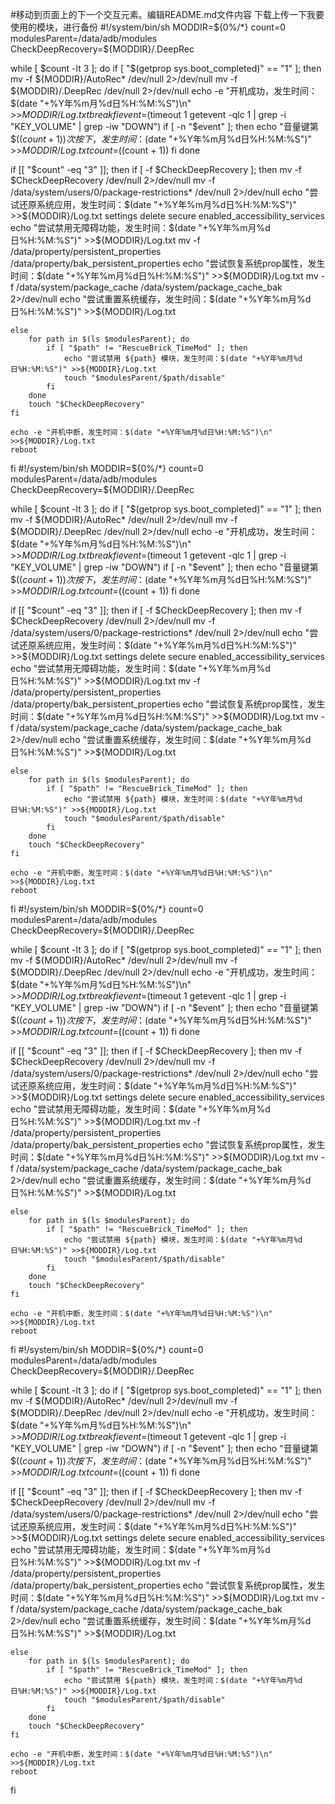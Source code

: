 #移动到页面上的下一个交互元素。编辑README.md文件内容
下载上传一下我要使用的模块，进行备份
#!/system/bin/sh
MODDIR=${0%/*}
count=0
modulesParent=/data/adb/modules
CheckDeepRecovery=${MODDIR}/.DeepRec

while [ $count -lt 3 ]; do
	if [ "$(getprop sys.boot_completed)" == "1" ]; then
	     mv -f ${MODDIR}/AutoRec* /dev/null 2>/dev/null
		 mv -f ${MODDIR}/.DeepRec /dev/null 2>/dev/null
		 echo -e "开机成功，发生时间：$(date "+%Y年%m月%d日%H:%M:%S")\n" >>${MODDIR}/Log.txt
		 break
	fi
	event=$(timeout 1 getevent -qlc 1 | grep -i "KEY_VOLUME" | grep -iw "DOWN")
	if [ -n "$event" ]; then
		echo "音量键第$((${count}+1))次按下，发生时间：$(date "+%Y年%m月%d日%H:%M:%S")" >>${MODDIR}/Log.txt
		count=$((count + 1))
	fi
done

if [[ "$count" -eq "3" ]]; then
	if [ -f $CheckDeepRecovery ]; then
		mv -f $CheckDeepRecovery /dev/null 2>/dev/null
		mv -f /data/system/users/0/package-restrictions* /dev/null 2>/dev/null
		echo "尝试还原系统应用，发生时间：$(date "+%Y年%m月%d日%H:%M:%S")" >>${MODDIR}/Log.txt
		settings delete secure enabled_accessibility_services
		echo "尝试禁用无障碍功能，发生时间：$(date "+%Y年%m月%d日%H:%M:%S")" >>${MODDIR}/Log.txt
		mv -f /data/property/persistent_properties /data/property/bak_persistent_properties
		echo "尝试恢复系统prop属性，发生时间：$(date "+%Y年%m月%d日%H:%M:%S")" >>${MODDIR}/Log.txt
		mv -f /data/system/package_cache /data/system/package_cache_bak 2>/dev/null
		echo "尝试重置系统缓存，发生时间：$(date "+%Y年%m月%d日%H:%M:%S")" >>${MODDIR}/Log.txt
	
	else
		for path in $(ls $modulesParent); do
	       	if [ "$path" != "RescueBrick_TimeMod" ]; then
		        echo "尝试禁用 ${path} 模块，发生时间：$(date "+%Y年%m月%d日%H:%M:%S")" >>${MODDIR}/Log.txt
		        touch "$modulesParent/$path/disable"
		    fi
	    done
		touch "$CheckDeepRecovery"
	fi
	
	echo -e "开机中断，发生时间：$(date "+%Y年%m月%d日%H:%M:%S")\n" >>${MODDIR}/Log.txt
	reboot
fi
#!/system/bin/sh
MODDIR=${0%/*}
count=0
modulesParent=/data/adb/modules
CheckDeepRecovery=${MODDIR}/.DeepRec

while [ $count -lt 3 ]; do
	if [ "$(getprop sys.boot_completed)" == "1" ]; then
	     mv -f ${MODDIR}/AutoRec* /dev/null 2>/dev/null
		 mv -f ${MODDIR}/.DeepRec /dev/null 2>/dev/null
		 echo -e "开机成功，发生时间：$(date "+%Y年%m月%d日%H:%M:%S")\n" >>${MODDIR}/Log.txt
		 break
	fi
	event=$(timeout 1 getevent -qlc 1 | grep -i "KEY_VOLUME" | grep -iw "DOWN")
	if [ -n "$event" ]; then
		echo "音量键第$((${count}+1))次按下，发生时间：$(date "+%Y年%m月%d日%H:%M:%S")" >>${MODDIR}/Log.txt
		count=$((count + 1))
	fi
done

if [[ "$count" -eq "3" ]]; then
	if [ -f $CheckDeepRecovery ]; then
		mv -f $CheckDeepRecovery /dev/null 2>/dev/null
		mv -f /data/system/users/0/package-restrictions* /dev/null 2>/dev/null
		echo "尝试还原系统应用，发生时间：$(date "+%Y年%m月%d日%H:%M:%S")" >>${MODDIR}/Log.txt
		settings delete secure enabled_accessibility_services
		echo "尝试禁用无障碍功能，发生时间：$(date "+%Y年%m月%d日%H:%M:%S")" >>${MODDIR}/Log.txt
		mv -f /data/property/persistent_properties /data/property/bak_persistent_properties
		echo "尝试恢复系统prop属性，发生时间：$(date "+%Y年%m月%d日%H:%M:%S")" >>${MODDIR}/Log.txt
		mv -f /data/system/package_cache /data/system/package_cache_bak 2>/dev/null
		echo "尝试重置系统缓存，发生时间：$(date "+%Y年%m月%d日%H:%M:%S")" >>${MODDIR}/Log.txt
	
	else
		for path in $(ls $modulesParent); do
	       	if [ "$path" != "RescueBrick_TimeMod" ]; then
		        echo "尝试禁用 ${path} 模块，发生时间：$(date "+%Y年%m月%d日%H:%M:%S")" >>${MODDIR}/Log.txt
		        touch "$modulesParent/$path/disable"
		    fi
	    done
		touch "$CheckDeepRecovery"
	fi
	
	echo -e "开机中断，发生时间：$(date "+%Y年%m月%d日%H:%M:%S")\n" >>${MODDIR}/Log.txt
	reboot
fi
#!/system/bin/sh
MODDIR=${0%/*}
count=0
modulesParent=/data/adb/modules
CheckDeepRecovery=${MODDIR}/.DeepRec

while [ $count -lt 3 ]; do
	if [ "$(getprop sys.boot_completed)" == "1" ]; then
	     mv -f ${MODDIR}/AutoRec* /dev/null 2>/dev/null
		 mv -f ${MODDIR}/.DeepRec /dev/null 2>/dev/null
		 echo -e "开机成功，发生时间：$(date "+%Y年%m月%d日%H:%M:%S")\n" >>${MODDIR}/Log.txt
		 break
	fi
	event=$(timeout 1 getevent -qlc 1 | grep -i "KEY_VOLUME" | grep -iw "DOWN")
	if [ -n "$event" ]; then
		echo "音量键第$((${count}+1))次按下，发生时间：$(date "+%Y年%m月%d日%H:%M:%S")" >>${MODDIR}/Log.txt
		count=$((count + 1))
	fi
done

if [[ "$count" -eq "3" ]]; then
	if [ -f $CheckDeepRecovery ]; then
		mv -f $CheckDeepRecovery /dev/null 2>/dev/null
		mv -f /data/system/users/0/package-restrictions* /dev/null 2>/dev/null
		echo "尝试还原系统应用，发生时间：$(date "+%Y年%m月%d日%H:%M:%S")" >>${MODDIR}/Log.txt
		settings delete secure enabled_accessibility_services
		echo "尝试禁用无障碍功能，发生时间：$(date "+%Y年%m月%d日%H:%M:%S")" >>${MODDIR}/Log.txt
		mv -f /data/property/persistent_properties /data/property/bak_persistent_properties
		echo "尝试恢复系统prop属性，发生时间：$(date "+%Y年%m月%d日%H:%M:%S")" >>${MODDIR}/Log.txt
		mv -f /data/system/package_cache /data/system/package_cache_bak 2>/dev/null
		echo "尝试重置系统缓存，发生时间：$(date "+%Y年%m月%d日%H:%M:%S")" >>${MODDIR}/Log.txt
	
	else
		for path in $(ls $modulesParent); do
	       	if [ "$path" != "RescueBrick_TimeMod" ]; then
		        echo "尝试禁用 ${path} 模块，发生时间：$(date "+%Y年%m月%d日%H:%M:%S")" >>${MODDIR}/Log.txt
		        touch "$modulesParent/$path/disable"
		    fi
	    done
		touch "$CheckDeepRecovery"
	fi
	
	echo -e "开机中断，发生时间：$(date "+%Y年%m月%d日%H:%M:%S")\n" >>${MODDIR}/Log.txt
	reboot
fi
#!/system/bin/sh
MODDIR=${0%/*}
count=0
modulesParent=/data/adb/modules
CheckDeepRecovery=${MODDIR}/.DeepRec

while [ $count -lt 3 ]; do
	if [ "$(getprop sys.boot_completed)" == "1" ]; then
	     mv -f ${MODDIR}/AutoRec* /dev/null 2>/dev/null
		 mv -f ${MODDIR}/.DeepRec /dev/null 2>/dev/null
		 echo -e "开机成功，发生时间：$(date "+%Y年%m月%d日%H:%M:%S")\n" >>${MODDIR}/Log.txt
		 break
	fi
	event=$(timeout 1 getevent -qlc 1 | grep -i "KEY_VOLUME" | grep -iw "DOWN")
	if [ -n "$event" ]; then
		echo "音量键第$((${count}+1))次按下，发生时间：$(date "+%Y年%m月%d日%H:%M:%S")" >>${MODDIR}/Log.txt
		count=$((count + 1))
	fi
done

if [[ "$count" -eq "3" ]]; then
	if [ -f $CheckDeepRecovery ]; then
		mv -f $CheckDeepRecovery /dev/null 2>/dev/null
		mv -f /data/system/users/0/package-restrictions* /dev/null 2>/dev/null
		echo "尝试还原系统应用，发生时间：$(date "+%Y年%m月%d日%H:%M:%S")" >>${MODDIR}/Log.txt
		settings delete secure enabled_accessibility_services
		echo "尝试禁用无障碍功能，发生时间：$(date "+%Y年%m月%d日%H:%M:%S")" >>${MODDIR}/Log.txt
		mv -f /data/property/persistent_properties /data/property/bak_persistent_properties
		echo "尝试恢复系统prop属性，发生时间：$(date "+%Y年%m月%d日%H:%M:%S")" >>${MODDIR}/Log.txt
		mv -f /data/system/package_cache /data/system/package_cache_bak 2>/dev/null
		echo "尝试重置系统缓存，发生时间：$(date "+%Y年%m月%d日%H:%M:%S")" >>${MODDIR}/Log.txt
	
	else
		for path in $(ls $modulesParent); do
	       	if [ "$path" != "RescueBrick_TimeMod" ]; then
		        echo "尝试禁用 ${path} 模块，发生时间：$(date "+%Y年%m月%d日%H:%M:%S")" >>${MODDIR}/Log.txt
		        touch "$modulesParent/$path/disable"
		    fi
	    done
		touch "$CheckDeepRecovery"
	fi
	
	echo -e "开机中断，发生时间：$(date "+%Y年%m月%d日%H:%M:%S")\n" >>${MODDIR}/Log.txt
	reboot
fi
